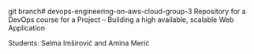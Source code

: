git branch# devops-engineering-on-aws-cloud-group-3
Repository for a DevOps course for a Project –  Building a high available, scalable Web Application 

Students: Selma Imširović and Amina Merić
